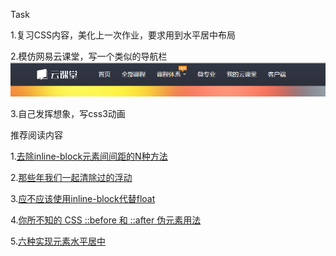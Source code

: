 Task

1.复习CSS内容，美化上一次作业，要求用到水平居中布局

2.模仿网易云课堂，写一个类似的导航栏
![img](sample.png)

3.自己发挥想象，写css3动画

推荐阅读内容

1.[去除inline-block元素间间距的N种方法](http://www.zhangxinxu.com/wordpress/2012/04/inline-block-space-remove-%E5%8E%BB%E9%99%A4%E9%97%B4%E8%B7%9D/)

2.[那些年我们一起清除过的浮动](http://www.iyunlu.com/view/css-xhtml/55.html)

3.[应不应该使用inline-block代替float](http://www.w3cplus.com/css/inline-blocks.html)

4.[你所不知的 CSS ::before 和 ::after 伪元素用法](http://blog.dimpurr.com/css-before-after/)

5.[六种实现元素水平居中](http://www.w3cplus.com/css/elements-horizontally-center-with-css.html)

